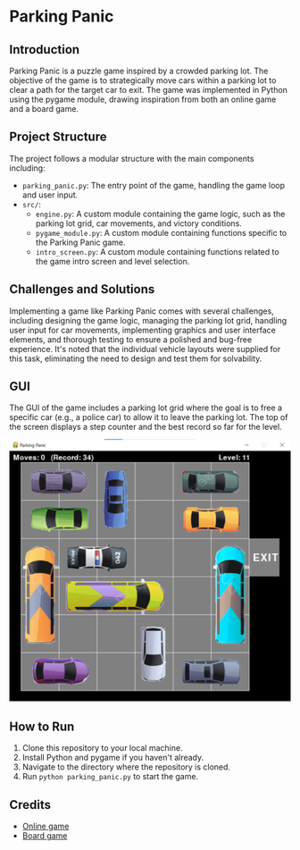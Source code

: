 # Parking Panic

## Introduction
Parking Panic is a puzzle game inspired by a crowded parking lot. The objective of the game is to strategically move cars within a parking lot to clear a path for the target car to exit. The game was implemented in Python using the pygame module, drawing inspiration from both an online game and a board game.

## Project Structure
The project follows a modular structure with the main components including:
- `parking_panic.py`: The entry point of the game, handling the game loop and user input.
- `src/`:
  - `engine.py`: A custom module containing the game logic, such as the parking lot grid, car movements, and victory conditions.
  - `pygame_module.py`: A custom module containing functions specific to the Parking Panic game.
  - `intro_screen.py`: A custom module containing functions related to the game intro screen and level selection.

## Challenges and Solutions
Implementing a game like Parking Panic comes with several challenges, including designing the game logic, managing the parking lot grid, handling user input for car movements, implementing graphics and user interface elements, and thorough testing to ensure a polished and bug-free experience. It's noted that the individual vehicle layouts were supplied for this task, eliminating the need to design and test them for solvability.

## GUI
The GUI of the game includes a parking lot grid where the goal is to free a specific car (e.g., a police car) to allow it to leave the parking lot. The top of the screen displays a step counter and the best record so far for the level.

<img src="screenshots/parking_panic.png" alt="Parking Panic GUI">

## How to Run
1. Clone this repository to your local machine.
2. Install Python and pygame if you haven't already.
3. Navigate to the directory where the repository is cloned.
4. Run `python parking_panic.py` to start the game.

## Credits
- [Online game](https://www.coolmathgames.com/0-parking-panic)
- [Board game](https://www.thinkfun.com/products/rush-hour/)

